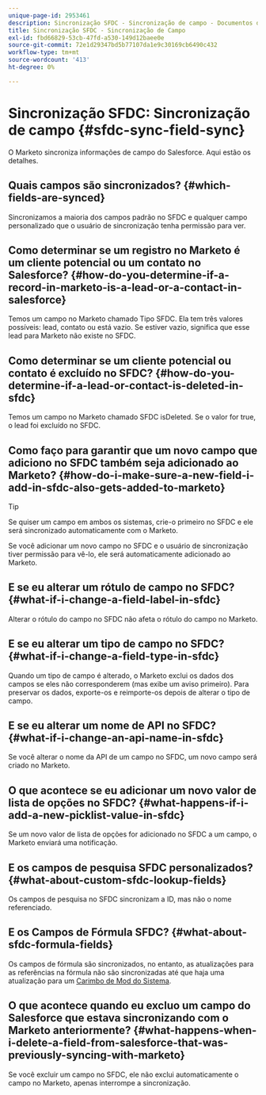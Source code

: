 ```yaml
---
unique-page-id: 2953461
description: Sincronização SFDC - Sincronização de campo - Documentos do Marketo - Documentação do produto
title: Sincronização SFDC - Sincronização de Campo
exl-id: fbd66829-53cb-47fd-a530-149d12baee0e
source-git-commit: 72e1d29347bd5b77107da1e9c30169cb6490c432
workflow-type: tm+mt
source-wordcount: '413'
ht-degree: 0%

---
```


# Sincronização SFDC: Sincronização de campo {#sfdc-sync-field-sync}

O Marketo sincroniza informações de campo do Salesforce. Aqui estão os detalhes.

## Quais campos são sincronizados? {#which-fields-are-synced}

Sincronizamos a maioria dos campos padrão no SFDC e qualquer campo personalizado que o usuário de sincronização tenha permissão para ver.

## Como determinar se um registro no Marketo é um cliente potencial ou um contato no Salesforce? {#how-do-you-determine-if-a-record-in-marketo-is-a-lead-or-a-contact-in-salesforce}

Temos um campo no Marketo chamado Tipo SFDC. Ela tem três valores possíveis: lead, contato ou está vazio. Se estiver vazio, significa que esse lead para Marketo não existe no SFDC.

## Como determinar se um cliente potencial ou contato é excluído no SFDC? {#how-do-you-determine-if-a-lead-or-contact-is-deleted-in-sfdc}

Temos um campo no Marketo chamado SFDC isDeleted. Se o valor for true, o lead foi excluído no SFDC.

## Como faço para garantir que um novo campo que adiciono no SFDC também seja adicionado ao Marketo? {#how-do-i-make-sure-a-new-field-i-add-in-sfdc-also-gets-added-to-marketo}

>[!TIP]
>
>Se quiser um campo em ambos os sistemas, crie-o primeiro no SFDC e ele será sincronizado automaticamente com o Marketo.

Se você adicionar um novo campo no SFDC e o usuário de sincronização tiver permissão para vê-lo, ele será automaticamente adicionado ao Marketo.

## E se eu alterar um rótulo de campo no SFDC? {#what-if-i-change-a-field-label-in-sfdc}

Alterar o rótulo do campo no SFDC não afeta o rótulo do campo no Marketo.

## E se eu alterar um tipo de campo no SFDC? {#what-if-i-change-a-field-type-in-sfdc}

Quando um tipo de campo é alterado, o Marketo exclui os dados dos campos se eles não corresponderem (mas exibe um aviso primeiro). Para preservar os dados, exporte-os e reimporte-os depois de alterar o tipo de campo.

## E se eu alterar um nome de API no SFDC? {#what-if-i-change-an-api-name-in-sfdc}

Se você alterar o nome da API de um campo no SFDC, um novo campo será criado no Marketo.

## O que acontece se eu adicionar um novo valor de lista de opções no SFDC? {#what-happens-if-i-add-a-new-picklist-value-in-sfdc}

Se um novo valor de lista de opções for adicionado no SFDC a um campo, o Marketo enviará uma notificação.

## E os campos de pesquisa SFDC personalizados? {#what-about-custom-sfdc-lookup-fields}

Os campos de pesquisa no SFDC sincronizam a ID, mas não o nome referenciado.

## E os Campos de Fórmula SFDC? {#what-about-sfdc-formula-fields}

Os campos de fórmula são sincronizados, no entanto, as atualizações para as referências na fórmula não são sincronizadas até que haja uma atualização para um [Carimbo de Mod do Sistema](https://help.salesforce.com/apex/HTViewSolution?id=000193203&amp;language=en_US).

## O que acontece quando eu excluo um campo do Salesforce que estava sincronizando com o Marketo anteriormente? {#what-happens-when-i-delete-a-field-from-salesforce-that-was-previously-syncing-with-marketo}

Se você excluir um campo no SFDC, ele não exclui automaticamente o campo no Marketo, apenas interrompe a sincronização.
